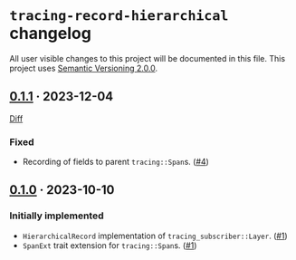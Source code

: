 `tracing-record-hierarchical` changelog
=======================================

All user visible changes to this project will be documented in this file. This project uses [Semantic Versioning 2.0.0].




## [0.1.1] · 2023-12-04
[0.1.1]: /../../tree/v0.1.1

[Diff](/../../compare/v0.1.0...v0.1.1)

### Fixed

- Recording of fields to parent `tracing::Span`s. ([#4])

[#4]: /../../pull/4




## [0.1.0] · 2023-10-10
[0.1.0]: /../../tree/v0.1.0

### Initially implemented

- `HierarchicalRecord` implementation of `tracing_subscriber::Layer`. ([#1])
- `SpanExt` trait extension for `tracing::Span`s. ([#1])

[#1]: /../../pull/1




[Semantic Versioning 2.0.0]: https://semver.org

